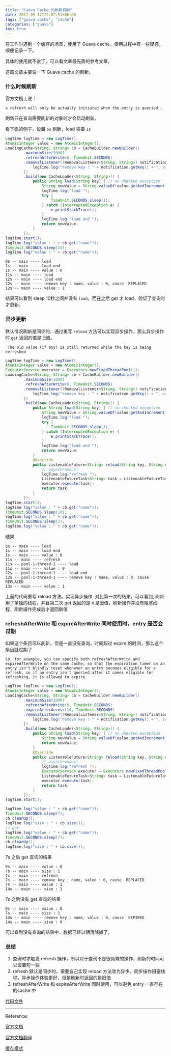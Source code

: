 ```yaml
---
title: "Guava Cache 的刷新机制"
date: 2017-09-12T22:07:51+08:00
tags: ["guava cache", "cache"]
categories: ["guava"]
toc: true
---
```

在工作时遇到一个缓存的场景，使用了 Guava cache。使用过程中有一些疑惑，顺便记录一下。

具体的使用就不说了，可以看文章最先面的参考文章。

这篇文章主要说一下 Guava cache 的刷新。
<!--more-->

### 什么时候刷新
官方文档上说：

    a refresh will only be actually initiated when the entry is queried.. 

刷新只在查询需要刷新的对象时才会启动刷新。

看下面的例子，设置 `6s` 刷新，load 需要 `1s`

```java
LogTime logTime = new LogTime();
AtomicInteger value = new AtomicInteger();
LoadingCache<String, String> cb = CacheBuilder.newBuilder()
        .maximumSize(1000)
        .refreshAfterWrite(6, TimeUnit.SECONDS)
        .removalListener((RemovalListener<String, String>) notification -> {
            logTime.log("remove key : " + notification.getKey() + ", value : " + notification.getValue() + ", cause  " + notification.getCause());
        })
        .build(new CacheLoader<String, String>() {
            public String load(String key) { // no checked exception
                String newValue = String.valueOf(value.getAndIncrement());
                logTime.log("load ");
                try {
                    TimeUnit.SECONDS.sleep(1);
                } catch (InterruptedException e) {
                    e.printStackTrace();
                }
                logTime.log("load end ");
                return newValue;
            }
        });
logTime.start();
logTime.log("value : " + cb.get("name"));
TimeUnit.SECONDS.sleep(10);
logTime.log("value : " + cb.get("name"));
``` 

    0s -- main ---- load 
    1s -- main ---- load end 
    1s -- main ---- value : 0
    11s -- main ---- load 
    12s -- main ---- load end 
    12s -- main ---- remove key : name, value : 0, cause  REPLACED
    12s -- main ---- value : 1

结果可以看到 sleep 10秒之间并没有 `load`，而在之后 get 才 load，验证了查询时才更新。

### 异步更新
默认情况刷新是同步的，通过重写 `reload` 方法可以实现异步操作，那么异步操作时 `get` 返回的值是旧值。

     The old value (if any) is still returned while the key is being refreshed


```java
LogTime logTime = new LogTime();
AtomicInteger value = new AtomicInteger();
ExecutorService executor = Executors.newFixedThreadPool(1);
LoadingCache<String, String> cb = CacheBuilder.newBuilder()
        .maximumSize(1000)
        .refreshAfterWrite(6, TimeUnit.SECONDS)
        .removalListener((RemovalListener<String, String>) notification -> {
            logTime.log("remove key : " + notification.getKey() + ", value : " + notification.getValue() + ", cause  " + notification.getCause());
        })
        .build(new CacheLoader<String, String>() {
            public String load(String key) { // no checked exception
                String newValue = String.valueOf(value.getAndIncrement());
                logTime.log("load ");
                try {
                    TimeUnit.SECONDS.sleep(1);
                } catch (InterruptedException e) {
                    e.printStackTrace();
                }
                logTime.log("load end ");
                return newValue;
            }
            @Override
            public ListenableFuture<String> reload(String key, String oldValue) throws Exception {
                // asynchronous!
                logTime.log("refresh ");
                ListenableFutureTask<String> task = ListenableFutureTask.create(() -> load(key));
                executor.execute(task);
                return task;
            }
        });
logTime.start();
logTime.log("value : " + cb.get("name"));
TimeUnit.SECONDS.sleep(10);
logTime.log("value : " + cb.get("name"));
TimeUnit.SECONDS.sleep(2);
logTime.log("value : " + cb.get("name"));
```
结果

    0s -- main ---- load 
    1s -- main ---- load end 
    1s -- main ---- value : 0
    11s -- main ---- refresh 
    11s -- pool-1-thread-1 ---- load 
    11s -- main ---- value : 0
    12s -- pool-1-thread-1 ---- load end 
    12s -- pool-1-thread-1 ---- remove key : name, value : 0, cause  REPLACED
    13s -- main ---- value : 1

上面的代码重写 reload 方法。实现异步操作, 对比第一次的结果，可以看到, 刷新用了单独的线程，并且第二次 get 返回的是 `0` 是旧值，刷新操作并没有阻塞线程，刷新操作完成后才返回新值

### refreshAfterWrite 和 expireAfterWrite 同时使用时，entry 是否会过期
如果这个条目可以刷新，但是一直没有查询，时间超过 expire 的时间，那么这个条目就过期了

    So, for example, you can specify both refreshAfterWrite and expireAfterWrite on the same cache, so that the expiration timer on an entry isn't blindly reset whenever an entry becomes eligible for a refresh, so if an entry isn't queried after it comes eligible for refreshing, it is allowed to expire.

```java
LogTime logTime = new LogTime();
AtomicInteger value = new AtomicInteger();
LoadingCache<String, String> cb = CacheBuilder.newBuilder()
        .maximumSize(1000)
        .refreshAfterWrite(6, TimeUnit.SECONDS)
        .expireAfterAccess(10, TimeUnit.SECONDS)
        .removalListener((RemovalListener<String, String>) notification -> {
            logTime.log("remove key : " + notification.getKey() + ", value : " + notification.getValue() + ", cause  " + notification.getCause());
        })
        .build(new CacheLoader<String, String>() {
            public String load(String key) { // no checked exception
                String newValue = String.valueOf(value.getAndIncrement());
                return newValue;
            }
            @Override
            public ListenableFuture<String> reload(String key, String oldValue) throws Exception {
                // asynchronous!
                logTime.log("refresh ");
                ExecutorService executor = Executors.newFixedThreadPool(1);
                ListenableFutureTask<String> task = ListenableFutureTask.create(() -> load(key));
                executor.execute(task);
                return task;
            }
        });
logTime.start();

logTime.log("value : " + cb.get("name"));
TimeUnit.SECONDS.sleep(7);
cb.cleanUp();
logTime.log("size : " + cb.size());
// get
logTime.log("value : " + cb.get("name"));
TimeUnit.SECONDS.sleep(7);
cb.cleanUp();
logTime.log("size : " + cb.size());
```
7s 之后 get 查询的结果

    0s -- main ---- value : 0
    7s -- main ---- size : 1
    7s -- main ---- refresh 
    7s -- main ---- remove key : name, value : 0, cause  REPLACED
    7s -- main ---- value : 1
    14s -- main ---- size : 1

7s 之后没有 get 查询的结果

    0s -- main ---- value : 0
    7s -- main ---- size : 1
    14s -- main ---- remove key : name, value : 0, cause  EXPIRED
    14s -- main ---- size : 0

可以看到没有查询的结果中，数据已经过期清除掉了。

### 总结

1. 查询时才触发 refresh 操作，所以对于查询不是很频繁的操作，刷新的时间可以设置短一些
2. refresh 默认是同步的，需要自己实现 reload 方法改为异步。同步操作阻塞线程，异步操作体验更好，但是刷新时返回的是旧值
3. refreshAfterWrite 和 expireAfterWrite 同时使用，可以避免 entry 一直存在的cache 中
 
[代码文件](https://gist.github.com/seveniu/85aa6c3f81b8f8d6997c2d922b01e34a)

-----
Reference:

[官方文档](https://github.com/google/guava/wiki/CachesExplained)

[官方文档翻译](http://ifeve.com/google-guava-cachesexplained/)

[缓存模式](https://coolshell.cn/articles/17416.html)